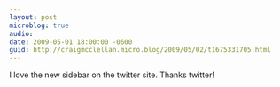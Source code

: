 ```yaml
---
layout: post
microblog: true
audio: 
date: 2009-05-01 18:00:00 -0600
guid: http://craigmcclellan.micro.blog/2009/05/02/t1675331705.html
---
```

I love the new sidebar on the twitter site.  Thanks twitter!
